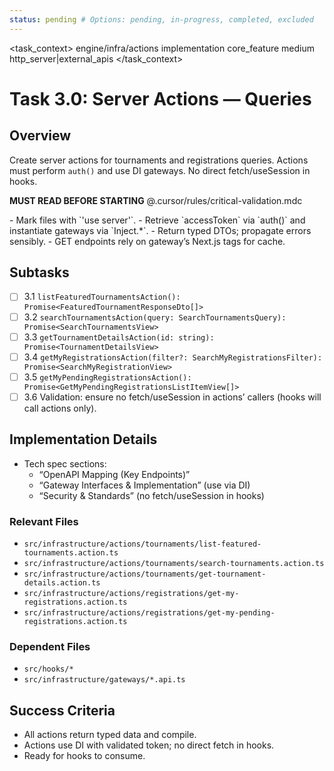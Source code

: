 ```yaml
---
status: pending # Options: pending, in-progress, completed, excluded
---
```


<task_context>
<domain>engine/infra/actions</domain>
<type>implementation</type>
<scope>core_feature</scope>
<complexity>medium</complexity>
<dependencies>http_server|external_apis</dependencies>
</task_context>

# Task 3.0: Server Actions — Queries

## Overview

Create server actions for tournaments and registrations queries. Actions must perform `auth()` and use DI gateways. No direct fetch/useSession in hooks.

<import>**MUST READ BEFORE STARTING** @.cursor/rules/critical-validation.mdc</import>

<requirements>
- Mark files with `'use server'`.
- Retrieve `accessToken` via `auth()` and instantiate gateways via `Inject.*`.
- Return typed DTOs; propagate errors sensibly.
- GET endpoints rely on gateway’s Next.js tags for cache.
</requirements>

## Subtasks

- [ ] 3.1 `listFeaturedTournamentsAction(): Promise<FeaturedTournamentResponseDto[]>`
- [ ] 3.2 `searchTournamentsAction(query: SearchTournamentsQuery): Promise<SearchTournamentsView>`
- [ ] 3.3 `getTournamentDetailsAction(id: string): Promise<TournamentDetailsView>`
- [ ] 3.4 `getMyRegistrationsAction(filter?: SearchMyRegistrationsFilter): Promise<SearchMyRegistrationView>`
- [ ] 3.5 `getMyPendingRegistrationsAction(): Promise<GetMyPendingRegistrationsListItemView[]>`
- [ ] 3.6 Validation: ensure no fetch/useSession in actions’ callers (hooks will call actions only).

## Implementation Details

- Tech spec sections:
  - “OpenAPI Mapping (Key Endpoints)”
  - “Gateway Interfaces & Implementation” (use via DI)
  - “Security & Standards” (no fetch/useSession in hooks)

### Relevant Files

- `src/infrastructure/actions/tournaments/list-featured-tournaments.action.ts`
- `src/infrastructure/actions/tournaments/search-tournaments.action.ts`
- `src/infrastructure/actions/tournaments/get-tournament-details.action.ts`
- `src/infrastructure/actions/registrations/get-my-registrations.action.ts`
- `src/infrastructure/actions/registrations/get-my-pending-registrations.action.ts`

### Dependent Files

- `src/hooks/*`
- `src/infrastructure/gateways/*.api.ts`

## Success Criteria

- All actions return typed data and compile.
- Actions use DI with validated token; no direct fetch in hooks.
- Ready for hooks to consume.

